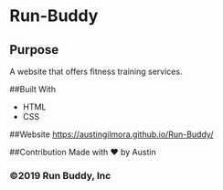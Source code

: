 # Run-Buddy

## Purpose
A website that offers fitness training services.

##Built With 
* HTML
* CSS

##Website
https://austingilmora.github.io/Run-Buddy/

##Contribution 
Made with ❤️ by Austin 

### ©️2019 Run Buddy, Inc 
